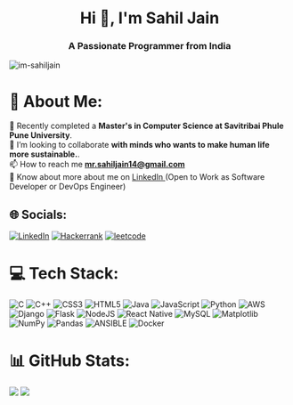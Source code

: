 <h1 align="center">Hi 👋, I'm Sahil Jain</h1>
<h3 align="center">A Passionate Programmer from India</h3>

<p align="left"> <img src="https://komarev.com/ghpvc/?username=im-sahiljain&label=Profile%20views&color=0e75b6&style=flat" alt="im-sahiljain" /> </p>







# 💫 About Me:
🌱 Recently completed a **Master's in Computer Science at Savitribai Phule Pune University**.<br>
👯 I’m looking to collaborate **with minds who wants to make human life more sustainable.**.<br>
📫 How to reach me **mr.sahiljain14@gmail.com**<br>
📄 Know about more about me on <a href="https://www.linkedin.com/in/mrsahiljain/"> LinkedIn </a> (Open to Work as Software Developer or DevOps Engineer)



## 🌐 Socials:
[![LinkedIn](https://img.shields.io/badge/LinkedIn-0A66C2.svg?style=for-the-badge&logo=LinkedIn&logoColor=white)](https://www.linkedin.com/in/mrsahiljain)
[![Hackerrank](https://img.shields.io/badge/HackerRank-00EA64.svg?style=for-the-badge&logo=HackerRank&logoColor=white)](https://www.hackerrank.com/profile/mrsahiljain)
[![leetcode](https://img.shields.io/badge/LeetCode-FFA116.svg?style=for-the-badge&logo=LeetCode&logoColor=white])](https://leetcode.com/mr_sahiljain14/)

# 💻 Tech Stack:
![C](https://img.shields.io/badge/c-%2300599C.svg?style=for-the-badge&logo=c&logoColor=white) ![C++](https://img.shields.io/badge/c++-%2300599C.svg?style=for-the-badge&logo=c%2B%2B&logoColor=white) ![CSS3](https://img.shields.io/badge/css3-%231572B6.svg?style=for-the-badge&logo=css3&logoColor=white) ![HTML5](https://img.shields.io/badge/html5-%23E34F26.svg?style=for-the-badge&logo=html5&logoColor=white) ![Java](https://img.shields.io/badge/java-%23ED8B00.svg?style=for-the-badge&logo=openjdk&logoColor=white) ![JavaScript](https://img.shields.io/badge/javascript-%23323330.svg?style=for-the-badge&logo=javascript&logoColor=%23F7DF1E) ![Python](https://img.shields.io/badge/python-3670A0?style=for-the-badge&logo=python&logoColor=ffdd54) ![AWS](https://img.shields.io/badge/AWS-%23FF9900.svg?style=for-the-badge&logo=amazon-aws&logoColor=white) ![Django](https://img.shields.io/badge/django-%23092E20.svg?style=for-the-badge&logo=django&logoColor=white) ![Flask](https://img.shields.io/badge/flask-%23000.svg?style=for-the-badge&logo=flask&logoColor=white) ![NodeJS](https://img.shields.io/badge/node.js-6DA55F?style=for-the-badge&logo=node.js&logoColor=white) ![React Native](https://img.shields.io/badge/react_native-%2320232a.svg?style=for-the-badge&logo=react&logoColor=%2361DAFB) ![MySQL](https://img.shields.io/badge/mysql-%2300000f.svg?style=for-the-badge&logo=mysql&logoColor=white) ![Matplotlib](https://img.shields.io/badge/Matplotlib-%23ffffff.svg?style=for-the-badge&logo=Matplotlib&logoColor=black) ![NumPy](https://img.shields.io/badge/numpy-%23013243.svg?style=for-the-badge&logo=numpy&logoColor=white) ![Pandas](https://img.shields.io/badge/pandas-%23150458.svg?style=for-the-badge&logo=pandas&logoColor=white) ![ANSIBLE](https://img.shields.io/badge/ansible-%231A1918.svg?style=for-the-badge&logo=ansible&logoColor=white) ![Docker](https://img.shields.io/badge/docker-%230db7ed.svg?style=for-the-badge&logo=docker&logoColor=white)
# 📊 GitHub Stats:
<!-- ![](https://github-readme-stats.vercel.app/api?username=im-sahiljain&theme=default&hide_border=false&include_all_commits=false&count_private=false)<br/> -->
<!--![](https://github-readme-streak-stats.herokuapp.com/?user=im-sahiljain&theme=default&hide_border=false)<br/>*/ -->
![](https://github-readme-stats.vercel.app/api/top-langs/?username=im-sahiljain&theme=default&hide_border=false&include_all_commits=false&count_private=false&layout=compact)
![](https://github-readme-stats.vercel.app/api/top-langs/?username=im-sahiljain&theme=default&hide_border=true&include_all_commits=false&count_private=false&layout=compact&hide=html)


<!--!### ✍️ Random Dev Quote
[](https://quotes-github-readme.vercel.app/api?type=horizontal&theme=radical)

---
[![](https://visitcount.itsvg.in/api?id=im-sahiljain&icon=0&color=0)](https://visitcount.itsvg.in)

Proudly created with GPRM ( https://gprm.itsvg.in ) -->


